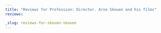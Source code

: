 ```yaml
---
title: "Reviews for Profession: Director. Arne Skouen and his films"
reviews:

_slug: reviews-for-skouen-skouen
---
```


